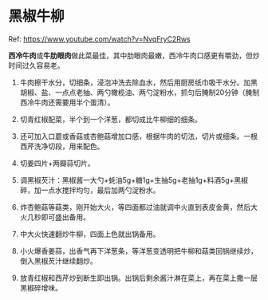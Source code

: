 # 黑椒牛柳

Ref: https://www.youtube.com/watch?v=NvqFryC2Rws

**西冷牛肉**或**牛肋眼肉**做此菜最佳，其中肋眼肉最嫩，西冷牛肉口感更有嚼劲，但炒时间过久容易老。

1. 牛肉擦干水分，切细条，浸泡冲洗去除血水，然后用厨房纸巾吸干水分。加黑胡椒、盐、一点点老抽、两勺橄榄油、两勺淀粉水，抓匀后腌制20分钟（腌制西冷牛肉还需要用半个蛋清）。

2. 切青红椒配菜，半个到一个洋葱，都切成比牛柳细的细条。

3. 还可加入口蘑或香菇或杏鲍菇增加口感，根据牛肉的切法，切片或细条。一根西芹洗净切段，用来配色。

4. 切姜四片+两瓣蒜切片。

5. 调黑椒芡汁：黑椒酱一大勺+蚝油5g+糖1g+生抽5g+老抽1g+料酒5g+黑椒碎，加一点水搅拌均匀，最后加两勺淀粉水。

6. 炸杏鲍菇等菇类，刚开始大火，等四面都过油就调中火直到表皮金黄，然后大火几秒即可盛出备用。

7. 中大火快速翻炒牛柳，四面上色就出锅备用。

8. 小火爆香姜蒜，出香气再下洋葱条，等洋葱变透明把牛柳和菇类回锅继续炒，倒入黑椒芡汁继续翻炒。

9. 放青红椒和西芹炒到断生即出锅。出锅后剩余酱汁淋在菜上，再在菜上撒一层黑椒碎增味。
